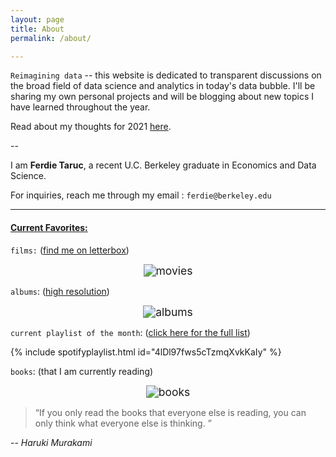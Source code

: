 ```yaml
---
layout: page
title: About
permalink: /about/

---
```


`Reimagining data` -- this website is dedicated to transparent discussions on the broad field of data science and analytics in today's data bubble. I'll be sharing my own personal projects and will be blogging about new topics I have learned throughout the year.  

Read about my thoughts for 2021 [here](https://ferdie.org/2021/01/09/thoughts-into-new-year/).

--

I am **Ferdie Taruc**, a recent U.C. Berkeley graduate in Economics and Data Science.

For inquiries, reach me through my email : `ferdie@berkeley.edu`

----

#### <u>Current Favorites:</u>

`films:` ([find me on letterbox](https://letterboxd.com/ferdie/))

<center><img src="https://ferdie.org/images/movies.png" alt="movies" style="zoom: 125%;" /></center>

`albums`: ([high resolution](https://ferdie.org/images/albums_final.jpg)) 

<center><img src="https://ferdie.org/images/albums_final.jpg" alt="albums" style="zoom: 125%;" /></center>

`current playlist of the month`: ([click here for the full list](https://ferdie.org/2021/01/01/playlists/))

{% include spotifyplaylist.html id="4lDl97fws5cTzmqXvkKaIy" %}

`books`: (that I am currently reading)

<center><img src="https://ferdie.org/images/books.png" alt="books" style="zoom: 125%;" /></center>



> “If you only read the books that everyone else is reading, you can only think what everyone else is thinking. ” 

-- *Haruki Murakami*